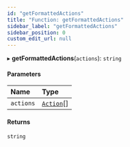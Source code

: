 ```yaml
---
id: "getFormattedActions"
title: "Function: getFormattedActions"
sidebar_label: "getFormattedActions"
sidebar_position: 0
custom_edit_url: null
---
```


▸ **getFormattedActions**(`actions`): `string`

#### Parameters

| Name | Type |
| :------ | :------ |
| `actions` | [`Action`](../interfaces/Action.md)[] |

#### Returns

`string`

